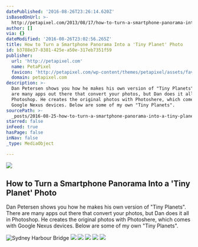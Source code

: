 ```yaml
---
datePublished: '2016-08-26T23:26:14.620Z'
isBasedOnUrl: >-
  http://petapixel.com/2013/08/17/how-to-turn-a-smartphone-panorama-into-a-tiny-planet-photo/
author: []
via: {}
dateModified: '2016-08-26T23:02:56.265Z'
title: How to Turn a Smartphone Panorama Into a 'Tiny Planet' Photo
id: b3788e37-8381-425e-a50e-317eb7351f59
publisher:
  url: 'http://petapixel.com'
  name: PetaPixel
  favicon: 'http://petapixel.com/wp-content/themes/petapixel/assets/favicon.ico'
  domain: petapixel.com
description: >-
  Dan Petersen shows you how he makes his own version of "Tiny Planets". There
  are many apps out there that convert your photos, but Dan does it all in
  Photoshop. He creates the original photos with Photoshere, which comes with
  Google Nexus devices. Below are some of my own "Tiny Planets".
sourcePath: >-
  _posts/2016-08-25-how-to-turn-a-smartphone-panorama-into-a-tiny-planet-photo.md
starred: false
inFeed: true
hasPage: false
inNav: false
_type: MediaObject

---
```

<article style=""><img src="https://imgflo.herokuapp.com/graph/vahj1ThiexotieMo/818b916812845195874ea9355cba2ad8/noop.jpg?input=http%3A%2F%2Fpetapixel.com%2Fassets%2Fuploads%2F2013%2F08%2FBanner.jpg" /><h1>How to Turn a Smartphone Panorama Into a 'Tiny Planet' Photo</h1><p>Dan Petersen shows you how he makes his own version of "Tiny Planets". There are many apps out there that convert your photos, but Dan does it all in Photoshop. He creates the original photos with Photoshere, which comes with Google Nexus devices. Below are some of my own "Tiny Planets".</p></article>

![Sydney Harbour Bridge](https://the-grid-user-content.s3-us-west-2.amazonaws.com/67ca44d7-2e74-4ec5-a863-d1520f004711.jpg)
![](https://the-grid-user-content.s3-us-west-2.amazonaws.com/375b12c4-5e01-4efb-a335-b0e1f862b996.jpg)
![](https://the-grid-user-content.s3-us-west-2.amazonaws.com/008eb0c3-a714-4df5-9e1b-b1f0511463c4.jpg)
![](https://the-grid-user-content.s3-us-west-2.amazonaws.com/80665998-ed20-493d-9c25-2fb1ea58c3cd.jpg)
![](https://the-grid-user-content.s3-us-west-2.amazonaws.com/4173d2e4-38b9-458a-b9bb-fd62de442f2c.jpg)
![](https://the-grid-user-content.s3-us-west-2.amazonaws.com/a48d5e10-ae4e-42bd-b4eb-5126537f11f3.jpg)